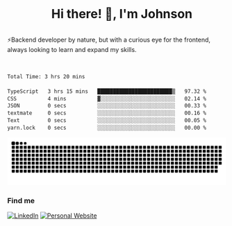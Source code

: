 <div id="user-content-toc">
  <ul align="center">
    <summary><h1 style="display: inline-block">Hi there! 👋, I'm Johnson</h1></summary>
  </ul>
</div>

⚡Backend developer by nature, but with a curious eye for the frontend, always looking to learn and expand my skills.

<br>


<!--START_SECTION:waka-->

```txt
Total Time: 3 hrs 20 mins

TypeScript   3 hrs 15 mins   ████████████████████████▒   97.32 %
CSS          4 mins          ▓░░░░░░░░░░░░░░░░░░░░░░░░   02.14 %
JSON         0 secs          ░░░░░░░░░░░░░░░░░░░░░░░░░   00.33 %
textmate     0 secs          ░░░░░░░░░░░░░░░░░░░░░░░░░   00.16 %
Text         0 secs          ░░░░░░░░░░░░░░░░░░░░░░░░░   00.05 %
yarn.lock    0 secs          ░░░░░░░░░░░░░░░░░░░░░░░░░   00.00 %
```

<!--END_SECTION:waka-->


<img  src="https://github.com/1999AZZAR/1999AZZAR/blob/main/resources/img/grid-snake.svg"
       alt="snake" /></a>

### Find me
<a href="https://www.linkedin.com/in/dusabe-johnson" target="_blank"><img src="https://img.shields.io/badge/LinkedIn-%230077B5.svg?&style=flat&logo=linkedin&logoColor=white" alt="LinkedIn"></a>
‎‎ [![Personal Website](https://img.shields.io/badge/visit-Johnson.rw-blue)](https://johnson.rw/)
